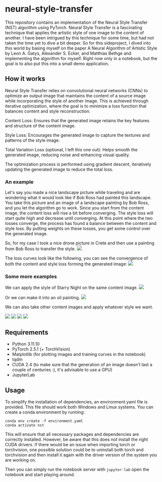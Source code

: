 # neural-style-transfer
This repository contains an implementation of the Neural Style Transfer (NST) algorithm using PyTorch. Neural Style Transfer is a fascinating technique that applies the artistic style of one image to the content of another. I have been intrigued by this technique for some time, but had not taken the time yet to dive a bit deeper. So for this sideproject, I dived into this world by basing myself on the paper A Neural Algorithm of Artistic Style by Leon A. Gatys, Alexander S. Ecker, and Matthias Bethge and implementing the algorithm for myself. Right now only in a notebook, but the goal is to also put this into a small demo application.

## How it works
Neural Style Transfer relies on convolutional neural networks (CNNs) to optimize an output image that maintains the content of a source image while incorporating the style of another image. This is achieved through iterative optimization, where the goal is to minimize a loss function that balances content and style reconstruction.

Content Loss: Ensures that the generated image retains the key features and structure of the content image.

Style Loss: Encourages the generated image to capture the textures and patterns of the style image.

Total Variation Loss (optional, I left this one out): Helps smooth the generated image, reducing noise and enhancing visual quality.

The optimization process is performed using gradient descent, iteratively updating the generated image to reduce the total loss.

### An example
Let's say you made a nice landscape picture while traveling and are wondering what it would look like if Bob Ross had painted this landscape. You take this picture and an image of a landscape painting by Bob Ross, and you let the algorithm go to work. Since you start from the content image, the content loss will rise a bit before converging. The style loss will start quite high and decrease until converging. At this point where the two losses converge, the process has found a balance between the content and style loss. By putting weights on these losses, you get some control over the generated image.

So, for my case I took a nice drone picture in Crete and then use a painting from Bob Ross to transfer the style.
![](examples/example_bob_ross.png)

The loss curves look like the following, you can see the convergence of both the content and style loss forming the generated image:
![](examples/example_losses.png)

### Some more examples
We can apply the style of Starry Night on the same content image.
![](examples/generated_images/final_image_07a87bbf13e54744b5383b8ad004422a.png)

Or we can make it into an oil painting.
![](examples/generated_images/final_image_4fe5e88772f64cef98367a027291f8e1.png)

We can also take other content images and apply whatever style we want.

![](examples/generated_images/final_image_ad49ab69c2544f29a7e92f5d9da8bc83.png)
![](examples/generated_images/final_image_42cd31378a3144c18028ffe178ccf892.png)
![](examples/generated_images/final_image_fe923db01c0f4229a47c8b047afa842f.png)
![](examples/generated_images/final_image_d71d3609cc7b484cb9e368b1df21079d.png)


## Requirements 
- Python 3.11.10
- PyTorch 2.5.1 (+ TorchVision)
- Matplotlib (for plotting images and training curves in the notebook)
- tqdm   
- CUDA 2.4 (to make sure that the generation of an image doesn't last a couple of centuries :), it's advisable to use a GPU) 
- JupyterLab

## Usage
To simplify the installation of dependencies, an environment.yaml file is provided. This file should work both Windows and Linux systems. You can create a conda environment by running:
```
conda env create -f environment.yaml
conda activate nst
```
This will ensure that all necessary packages and dependencies are correctly installed. However, be aware that this does not install the right CUDA drivers.
If there would be an issue when importing torch or torchvision, one possible solution could be to uninstall both torch and torchvision and then install it again with the driver version of the system you are working on.

Then you can simply run the notebook server with ```jupyter-lab``` open the notebook and start playing around.


